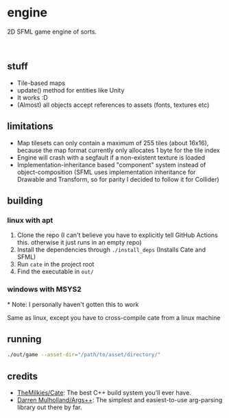# engine

2D SFML game engine of sorts.

<br>

## stuff

- Tile-based maps
- update() method for entities like Unity
- It works :D
- (Almost) all objects accept references to assets (fonts, textures etc)

## limitations

- Map tilesets can only contain a maximum of 255 tiles (about 16x16), because the map format currently only allocates 1 byte for the tile index
- Engine will crash with a segfault if a non-existent texture is loaded
- Implementation-inheritance based "component" system instead of object-composition (SFML uses implementation inheritance for Drawable and Transform, so for parity I decided to follow it for Collider)

## building

### linux with apt

1. Clone the repo (I can't believe you have to explicitly tell GitHub Actions this. otherwise it just runs in an empty repo)
2. Install the dependencies through `./install_deps` (Installs Cate and SFML)
3. Run `cate` in the project root
4. Find the executable in `out/`

### windows with MSYS2

\* Note: I personally haven't gotten this to work

Same as linux, except you have to cross-compile cate from a linux machine

## running

```bash
./out/game --asset-dir="/path/to/asset/directory/"
```

## credits

- [TheMilkies/Cate](https://github.com/TheMilkies/Cate): The best C++ build system you'll ever have.
- [Darren Mulholland/Args++](http://www.dmulholl.com/docs/argspp/master/index.html): The simplest and easiest-to-use arg-parsing library out there by far.
